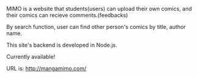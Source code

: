MIMO is a website that students(users) can upload their own comics, and their comics can recieve comments.(feedbacks) 

By search function, user can find other person's comics by title, author name.

This site's backend is developed in Node.js.

Currently available!

URL is: http://mangamimo.com/

